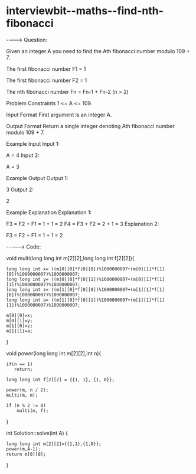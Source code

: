 # interviewbit--maths--find-nth-fibonacci

----> Question:

Given an integer A you need to find the Ath fibonacci number modulo 109 + 7.

The first fibonacci number F1 = 1

The first fibonacci number F2 = 1

The nth fibonacci number Fn = Fn-1 + Fn-2 (n > 2)



Problem Constraints
1 <= A <= 109.



Input Format
First argument is an integer A.



Output Format
Return a single integer denoting Ath fibonacci number modulo 109 + 7.



Example Input
Input 1:

 A = 4
Input 2:

 A = 3


Example Output
Output 1:

 3
Output 2:

 2


Example Explanation
Explanation 1:

 F3 = F2 + F1 = 1 + 1 = 2
 F4 = F3 + F2 = 2 + 1 = 3
Explanation 2:

 F3 = F2 + F1 = 1 + 1 = 2
 
 
 -----> Code:
 
 void multi(long long int m[2][2],long long int f[2][2]){
 
    long long int x= ((m[0][0]*f[0][0])%1000000007+(m[0][1]*f[1][0])%1000000007)%1000000007;
    long long int y= ((m[0][0]*f[0][1])%1000000007+(m[0][1]*f[1][1])%1000000007)%1000000007;
    long long int z= ((m[1][0]*f[0][0])%1000000007+(m[1][1]*f[1][0])%1000000007)%1000000007;
    long long int a= ((m[1][0]*f[0][1])%1000000007+(m[1][1]*f[1][1])%1000000007)%1000000007;

    m[0][0]=x;
    m[0][1]=y;
    m[1][0]=z;
    m[1][1]=a;
}

void power(long long int m[2][2],int n){

    if(n == 1)
       return;
   
    long long int f[2][2] = {{1, 1}, {1, 0}};
     
    power(m, n / 2);
    multi(m, m);
     
    if (n % 2 != 0)
        multi(m, f);
}

int Solution::solve(int A) {
   
    long long int m[2][2]={{1,1},{1,0}};
    power(m,A-1);    
    return m[0][0];
}
